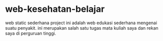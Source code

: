 # web-kesehatan-belajar
web static sederhana
project ini adalah web edukasi sederhana mengenai suatu penyakit. ini merupakan salah satu tugas mata kuliah saya dan rekan saya di perguruan tinggi.
